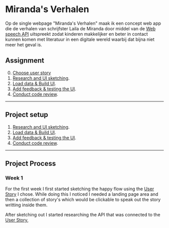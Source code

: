 # Miranda's Verhalen

Op de single webpage "Miranda's Verhalen" maak ik een concept web app die de verhalen van schrijfster Laila de Miranda door middel van de [Web speech API](https://developer.mozilla.org/en-US/docs/Web/API/Web_Speech_API) uitspreekt zodat kinderen makkelijker en beter in contact kunnen komen met literatuur in een digitale wereld waarbij dat bijna niet meer het geval is.

## Assignment

0. [Choose user story](https://github.com/cmda-minor-web/web-app-from-scratch-2122/blob/main/course/storytelling.md)
1. [Research and UI sketching](#).
2. [Load data & Build UI](#).
3. [Add feedback & testing the UI](#).
3. [Conduct code review](#).

---

## Project setup

1. [Research and UI sketching](#).
2. [Load data & Build UI](#).
3. [Add feedback & testing the UI](#).
3. [Conduct code review](#).

---

## Project Process
### Week 1

For the first week I first started sketching the happy flow using the [User Story](https://github.com/cmda-minor-web/web-app-from-scratch-2122/blob/main/course/storytelling.md) I chose. While doing this I noticed I needed a landing page area and then a collection of story's which would be clickable to speak out the story writting inside them.

After sketching out I started researching the API that was connected to the [User Story](https://github.com/cmda-minor-web/web-app-from-scratch-2122/blob/main/course/storytelling.md), 
<!-- Add a link to your live demo in Github Pages 🌐-->

<!-- ☝️ replace this description with a description of your own work -->

<!-- replace the code in the /docs folder with your own, so you can showcase your work with GitHub Pages 🌍 -->

<!-- Add a nice poster image here at the end of the week, showing off your shiny frontend 📸 -->

<!-- Maybe a table of contents here? 📚 -->

<!-- How about a section that describes how to install this project? 🤓 -->

<!-- ...but how does one use this project? What are its features 🤔 -->

<!-- What external data source is featured in your project and what are its properties 🌠 -->

<!-- Maybe a checklist of done stuff and stuff still on your wishlist? ✅ -->

<!-- How about a license here? 📜 (or is it a licence?) 🤷 -->
